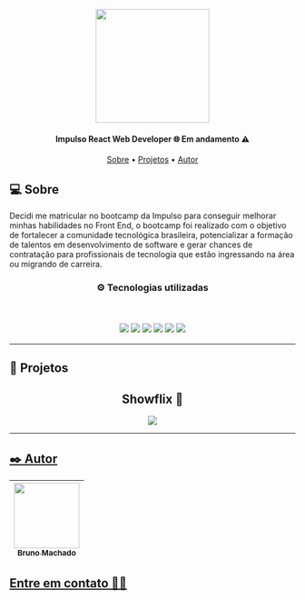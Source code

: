 <p align="center">
  <a href="https://web.digitalinnovation.one/track/impulso-react-web-developer?tab=path"><img src="https://hermes.digitalinnovation.one/tracks/e9395483-aee9-4f2f-a361-b9a133034a2e.png" style="width:200px"/></a>
 </p>

<h4 align="center"> 
Impulso React Web Developer 🌐 Em andamento ⚠️
</h4>

<p align="center">
 <a href="#-sobre">Sobre</a> •
 <a href="#-projetos">Projetos</a> •
 <a href="#%EF%B8%8F-autor">Autor</a>
</p>

## 💻 Sobre

Decidi me matricular no bootcamp da Impulso para conseguir melhorar minhas habilidades no Front End, o bootcamp foi realizado com o objetivo de fortalecer a comunidade tecnológica brasileira, potencializar a formação de talentos em desenvolvimento de software e gerar chances de contratação para profissionais de tecnologia que estão ingressando na área ou migrando de carreira.

<h3 align="center">
⚙️ Tecnologias utilizadas

<p>&nbsp;</p>
<img src="https://img.shields.io/badge/HTML5-E34F26?style=for-the-badge&logo=html5&logoColor=white"/>
<img src="https://img.shields.io/badge/CSS3-1572B6?style=for-the-badge&logo=css3&logoColor=white"/>
<img src="https://img.shields.io/badge/JavaScript-323330?style=for-the-badge&logo=javascript&logoColor=F7DF1E"/>
<img src="https://img.shields.io/badge/React-20232A?style=for-the-badge&logo=react&logoColor=61DAFB"/>
<img src="https://img.shields.io/badge/Redux-593D88?style=for-the-badge&logo=redux&logoColor=white"/>
<img src="https://img.shields.io/badge/Jest-C21325?style=for-the-badge&logo=jest&logoColor=white"/>
</h3>

---

## 🚧 Projetos

<h2 align="center">
Showflix 🎵
</h2>
<p align="center">
<a href="https://showflix-br.netlify.app/"><img src="https://i.imgur.com/ZtWwuMx.png"/>
</p>

---

## ✒️ Autor

| [<img src="https://avatars.githubusercontent.com/u/75590326?v=4" width=115 > <br> <sub> Bruno Machado </sub>](https://github.com/brunomdrrosa) |
| :--------------------------------------------------------------------------------------------------------------------------------------------: |

<h2 >Entre em contato 🤙🏽</h2>

<div align="center">
<a href="https://linkedin.com/in/bruno-machado-da-rosa/" target="_blank"><img src="https://img.shields.io/badge/Bruno Machado da Rosa-0077B5?style=for-the-badge&logo=linkedin&logoColor=white" alt=""></a>
<a href="mailto:brunomdr46@gmail.com" target="_blank"><img src="https://img.shields.io/badge/brunomdr46@gmail.com-D14836?style=for-the-badge&logo=gmail&logoColor=white" alt=""></a>
</div>
